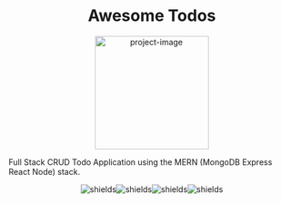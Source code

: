 <h1 align="center" id="title">Awesome Todos</h1>

<p align="center"><img src="https://i.imgur.com/KmYSmqA.png" alt="project-image" height="200"></p>

<p id="description">Full Stack CRUD Todo Application using the MERN (MongoDB Express React Node) stack.</p>

<p align="center"><img src="https://img.shields.io/badge/MongoDB-4EA94B?style=for-the-badge&amp;logo=mongodb&amp;logoColor=white" alt="shields"><img src="https://img.shields.io/badge/Express.js-404D59?style=for-the-badge" alt="shields"><img src="https://img.shields.io/badge/React-20232A?style=for-the-badge&amp;logo=react&amp;logoColor=61DAFB" alt="shields"><img src="https://img.shields.io/badge/Node.js-43853D?style=for-the-badge&amp;logo=node.js&amp;logoColor=white" alt="shields"></p>
